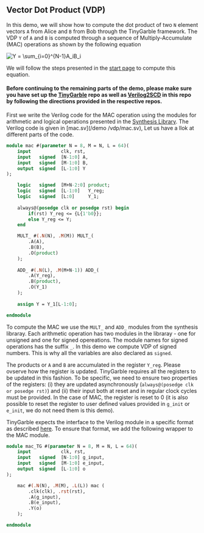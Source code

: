 ## Vector Dot Product (VDP)

In this demo, we will show how to compute the dot product of two `N` element vectors `A` from Alice and `B` from Bob through the TinyGarble framework.
The VDP `Y` of `A` and `B` is computed through a sequence of Multiply-Accumulate (MAC) operations as shown by the following equation

![Y = \sum_{i=0}^{N-1}A_iB_i](https://render.githubusercontent.com/render/math?math=Y%20%3D%20%5Csum_%7Bi%3D0%7D%5E%7BN-1%7DA_iB_i)

We will follow the steps presented in the [start page](/README.md) to compute this equation. 

#### Before continuing to the remaining parts of the demo, please make sure you have set up the [TinyGarble](https://github.com/esonghori/TinyGarble) repo as well as [Verilog2SCD](/Verilog2SCD) in this repo by following the directions provided in the respective repos. 

First we write the Verilog code for the MAC operation using the modules for arithmetic and logical operations presented in the [Synthesis Library](/SynthesisLibrary/syn_lib). The Verilog code is given in [mac.sv](/demo
/vdp/mac.sv), Let us have a llok at different parts of the code. 

```SystemVerilog
module mac #(parameter N = 8, M = N, L = 64)( 
	input			clk, rst,
	input	signed	[N-1:0] A,
	input	signed	[M-1:0] B,
	output	signed	[L-1:0]	Y   
);

	logic	signed	[M+N-2:0] product; 
	logic	signed	[L-1:0]	  Y_reg;
	logic	signed	[L:0]	  Y_1;
	
	always@(posedge clk or posedge rst) begin
		if(rst) Y_reg <= {L{1'b0}};
		else Y_reg <= Y;
	end

	MULT_ #(.N(N), .M(M)) MULT_(
		.A(A),
		.B(B),
		.O(product)
	);	
	
	ADD_ #(.N(L), .M(M+N-1)) ADD_(
		.A(Y_reg),
		.B(product),
		.O(Y_1)
	); 
	
	assign Y = Y_1[L-1:0];

endmodule
```

To compute the MAC we use the `MULT_` and `ADD_` modules from the synthesis libraray. 
Each arithmetic operation has two modules in the libraray - one for unsigned and one for signed opereations. 
The module names for signed operations has the suffix `_`. 
In this demo we compute VDP of signed numbers. This is why all the variables are also declared as `signed`.

The products or `A` and `B` are accumulated in the register `Y_reg`. 
Please ovserve how the register is updated. 
TinyGarble requires all the registers to be updated in this fashion. 
To be specific, we need to ensure two properties of the registers: (i) they are updated asynchronously (`always@(posedge clk or posedge rst)`) and (ii) their input both at reset and in regular clock cycles must be provided. 
In the case of MAC, the register is reset to 0 
(it is also possible to reset the register to user defined values provided in `g_init` or `e_init`, we do not need them is this demo).

TinyGarble expects the interface to the Verilog module in a specific format as described [here](/Verilog2SCD/README.md#circuit-format).
To ensure that format, we add the following wrapper to the MAC module. 

```SystemVerilog
module mac_TG #(parameter N = 8, M = N, L = 64)( 
	input			clk, rst,
	input	signed	[N-1:0] g_input,
	input	signed	[M-1:0] e_input,
	output	signed	[L-1:0]	o   
);

	mac #(.N(N), .M(M), .L(L)) mac (
		.clk(clk), .rst(rst),
		.A(g_input),
		.B(e_input),
		.Y(o) 	
	);

endmodule
```
